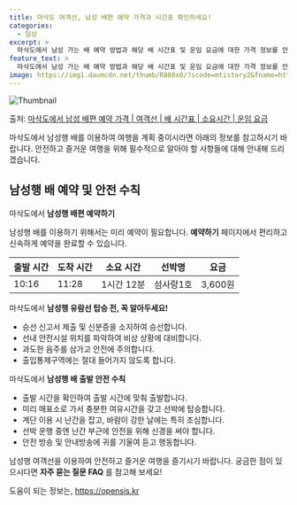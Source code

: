```yaml
---
title: 마삭도 여객선, 남성 배편 예약 가격과 시간표 확인하세요!
categories:
  - 일상
excerpt: >
  마삭도에서 남성 가는 배 예약 방법과 해당 배 시간표 및 운임 요금에 대한 가격 정보를 안내 드리겠습니다. 안전하고 재밋는 남성행 여행을 위해 아래 정보 참고하시기 바랍니다. 남성행 배편 예약하기 👈 클릭마삭도에서 남성행 배 시간표출발 시간도착 시간소요 시간선박명요금10:1611:281시간 12분섬사랑1호3,600원남성행 배편 예약하기 👈 클릭마삭도에서 남성행 여객선 탑승 시 이용수칙마삭도에서 남성행 배 출항시간을 확인하여 출발 시간에 맞춰 출발합니다. 미리 매표소로 가서 충분한 여유시간을 갖고 선박에 탑승합니다. 계단 이용 시 난간을 잡고 바람이 강한 날엔 특히 조심합니다. 선박 운행 중엔 난간 부근에 안전을 위해 신경을 써야 합니다. 안전 방송 및 안내방송에 귀를 기울여 듣고 행동합니다.마삭도에서 남..
feature_text: >
  마삭도에서 남성 가는 배 예약 방법과 해당 배 시간표 및 운임 요금에 대한 가격 정보를 안내 드리겠습니다. 안전하고 재밋는 남성행 여행을 위해 아래 정보 참고하시기 바랍니다. 남성행 배편 예약하기 👈 클릭마삭도에서 남성행 배 시간표출발 시간도착 시간소요 시간선박명요금10:1611:281시간 12분섬사랑1호3,600원남성행 배편 예약하기 👈 클릭마삭도에서 남성행 여객선 탑승 시 이용수칙마삭도에서 남성행 배 출항시간을 확인하여 출발 시간에 맞춰 출발합니다. 미리 매표소로 가서 충분한 여유시간을 갖고 선박에 탑승합니다. 계단 이용 시 난간을 잡고 바람이 강한 날엔 특히 조심합니다. 선박 운행 중엔 난간 부근에 안전을 위해 신경을 써야 합니다. 안전 방송 및 안내방송에 귀를 기울여 듣고 행동합니다.마삭도에서 남..
image: https://img1.daumcdn.net/thumb/R800x0/?scode=mtistory2&fname=https%3A%2F%2Fblog.kakaocdn.net%2Fdn%2FZQ3uB%2FbtsHCXz8mHf%2FdfVkwlyk1nzmBYbSTqtKSk%2Fimg.webp
---
```


![Thumbnail](https://img1.daumcdn.net/thumb/R800x0/?scode=mtistory2&fname=https%3A%2F%2Fblog.kakaocdn.net%2Fdn%2FZQ3uB%2FbtsHCXz8mHf%2FdfVkwlyk1nzmBYbSTqtKSk%2Fimg.webp)

<p>출처: <a href="https://opensis.kr/entry/%EB%A7%88%EC%82%AD%EB%8F%84%EC%97%90%EC%84%9C-%EB%82%A8%EC%84%B1-%EB%B0%B0%ED%8E%B8-%EC%98%88%EC%95%BD-%EA%B0%80%EA%B2%A9-%EC%97%AC%EA%B0%9D%EC%84%A0-%EB%B0%B0-%EC%8B%9C%EA%B0%84%ED%91%9C-%EC%86%8C%EC%9A%94%EC%8B%9C%EA%B0%84-%EC%9A%B4%EC%9E%84-%EC%9A%94%EA%B8%88" rel="dofollow">마삭도에서 남성 배편 예약 가격 | 여객선 | 배 시간표 | 소요시간 | 운임 요금</a> </p>

마삭도에서 남성행 배를 이용하여 여행을 계획 중이시라면 아래의 정보를 참고하시기 바랍니다. 안전하고 즐거운 여행을 위해 필수적으로 알아야 할
사항들에 대해 안내해 드리겠습니다.

## 남성행 배 예약 및 안전 수칙

마삭도에서 **남성행 배편 예약하기**

남성행 배를 이용하기 위해서는 미리 예약이 필요합니다. **예약하기** 페이지에서 편리하고 신속하게 예약을 완료할 수 있습니다.

**출발 시간** | **도착 시간** | **소요 시간** | **선박명** | **요금**  
---|---|---|---|---  
10:16 | 11:28 | 1시간 12분 | 섬사랑1호 | 3,600원  
  
마삭도에서 **남성행 유람선 탑승 전, 꼭 알아두세요!**

  * 승선 신고서 제출 및 신분증을 소지하여 승선합니다.
  * 선내 안전시설 위치를 파악하여 비상 상황에 대비합니다.
  * 과도한 음주를 삼가고 안전에 주의합니다.
  * 출입통제구역에는 절대 들어가지 않도록 합니다.

마삭도에서 **남성행 배 출발 안전 수칙**

  * 출발 시간을 확인하여 출발 시간에 맞춰 출발합니다.
  * 미리 매표소로 가서 충분한 여유시간을 갖고 선박에 탑승합니다.
  * 계단 이용 시 난간을 잡고, 바람이 강한 날에는 특히 조심합니다.
  * 선박 운행 중엔 난간 부근에 안전을 위해 신경을 써야 합니다.
  * 안전 방송 및 안내방송에 귀를 기울여 듣고 행동합니다.

남성행 여객선을 이용하여 안전하고 즐거운 여행을 즐기시기 바랍니다. 궁금한 점이 있으시다면 **자주 묻는 질문 FAQ** 를 참고해 보세요!

 

도움이 되는 정보는, <a href="https://opensis.kr" rel="dofollow">https://opensis.kr</a>


